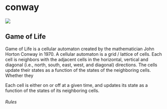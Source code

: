 # conway
![](game_of_life.gif)

## Game of Life 
Game of Life is a cellular automaton created by the mathematician John Horton Conway in 1970. A cellular automaton is a grid / lattice of cells. Each cell is neighbors with the adjacent cells in the horizontal, vertical and diagonal (i.e., north, south, east, west, and diagonal) directions. The cells update their states as a function of the states of the neighboring cells. Whether they 

Each cell is either on or off at a given time, and updates its state as a function of the states of its neighboring cells. 

###### Rules 




